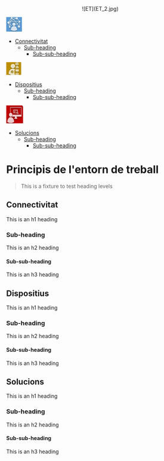 <div markdown="1" align="center">
  ![ET](ET_2.jpg)
</div>

![Conect](Conect.jpg)

- [Connectivitat](#connectivitat)
  * [Sub-heading](#sub-heading)
    + [Sub-sub-heading](#sub-sub-heading)
    
![Devices](Devices.jpg)

- [Dispositius](#dispositius)
  * [Sub-heading](#sub-heading-1)
    + [Sub-sub-heading](#sub-sub-heading-1)
    
 ![Lldt](Lldt.jpg)  
 
- [Solucions](#solucions)
  * [Sub-heading](#sub-heading-2)
    + [Sub-sub-heading](#sub-sub-heading-2)


# Principis de l'entorn de treball

> This is a fixture to test heading levels

<!-- toc -->

## Connectivitat

This is an h1 heading

### Sub-heading

This is an h2 heading

#### Sub-sub-heading

This is an h3 heading

## Dispositius

This is an h1 heading

### Sub-heading

This is an h2 heading

#### Sub-sub-heading

This is an h3 heading

## Solucions

This is an h1 heading

### Sub-heading

This is an h2 heading

#### Sub-sub-heading

This is an h3 heading

